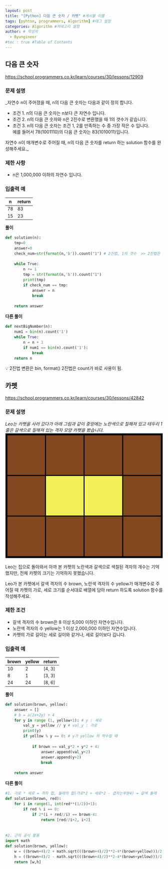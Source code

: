 ```yaml
---
layout: post
title: "[Python] 다음 큰 숫자 / 카펫" #게시물 이름
tags: [pyhton, programmers, Algorithm] #태그 설정
categories: Algorithm #카테고리 설정
author: # 작성자
  - Byungineer
#toc : true #Table of Contents
---
```

## 다음 큰 숫자
<https://school.programmers.co.kr/learn/courses/30/lessons/12909>

### 문제 설명
_자연수 n이 주어졌을 때, n의 다음 큰 숫자는 다음과 같이 정의 합니다.

- 조건 1. n의 다음 큰 숫자는 n보다 큰 자연수 입니다.
- 조건 2. n의 다음 큰 숫자와 n은 2진수로 변환했을 때 1의 갯수가 같습니다.
- 조건 3. n의 다음 큰 숫자는 조건 1, 2를 만족하는 수 중 가장 작은 수 입니다.   
예를 들어서 78(1001110)의 다음 큰 숫자는 83(1010011)입니다.

자연수 n이 매개변수로 주어질 때, n의 다음 큰 숫자를 return 하는 solution 함수를 완성해주세요._

### 제한 사항
- n은 1,000,000 이하의 자연수 입니다.

### 입출력 예

n | return
--------------------- | ---------------------
78                    | 83
15                    | 23


**풀이**
```python
def solution(n):
    tmp=0
    answer=0
    check_num=str(format(n,'b')).count("1") # 2진법, 1의 갯수  >> 2진법은 str 타입 변환없이 바로 사용이 가능하다.
     
    while True:
        n += 1 
        tmp = str(format(n,'b')).count("1")
        print(tmp)
        if check_num == tmp:
            answer = n
            break

    return answer
```

**다른 풀이**
```python
def nextBigNumber(n):
    num1 = bin(n).count('1')
    while True:
        n = n + 1
        if num1 == bin(n).count('1'):
            break
    return n

```


<aside>
💡 2진법 변환은 bin, format()   
2진법은 count가 바로 사용이 됨.
</aside>


## 카펫
<https://school.programmers.co.kr/learn/courses/30/lessons/42842>

### 문제 설명
_Leo는 카펫을 사러 갔다가 아래 그림과 같이 중앙에는 노란색으로 칠해져 있고 테두리 1줄은 갈색으로 칠해져 있는 격자 모양 카펫을 봤습니다._
<img src="/image/programmers_carpet.png" alt="python_venv" style="height: 400px; width:600px;"/>   

Leo는 집으로 돌아와서 아까 본 카펫의 노란색과 갈색으로 색칠된 격자의 개수는 기억했지만, 전체 카펫의 크기는 기억하지 못했습니다.

Leo가 본 카펫에서 갈색 격자의 수 brown, 노란색 격자의 수 yellow가 매개변수로 주어질 때 카펫의 가로, 세로 크기를 순서대로 배열에 담아 return 하도록 solution 함수를 작성해주세요.

### 제한 조건
- 갈색 격자의 수 brown은 8 이상 5,000 이하인 자연수입니다.
- 노란색 격자의 수 yellow는 1 이상 2,000,000 이하인 자연수입니다.
- 카펫의 가로 길이는 세로 길이와 같거나, 세로 길이보다 깁니다.

### 입출력 예
brown                 | yellow                | return
--------------------- | --------------------- | ---------------------  
10                    | 2                     | [4, 3] 
8                     | 1                     | [3, 3]
24                    | 24                    | [8, 6]


**풀이**
```python
def solution(brown, yellow):
    answer = []
    # b = a(2x+2y) + 4    
    for y in range (1, yellow+1): # y : 세로
        val_y = yellow // y # val_y : 가로
        print(y)
        if yellow % y == 0: # y가 yellow 의 약수일 때

            if brown == val_y*2 + y*2 + 4:
                answer.append(val_y+2)
                answer.append(y+2)
                break
                
    return answer
```

**다른 풀이**
```python
#1. 가로 * 세로 = 격자 합, 둘레의 합(가로*2 + 세로*2 - 겹치는부분4) = 갈색 둘레
def solution(brown, red):
    for i in range(1, int(red**(1/2))+1):
        if red % i == 0:
            if 2*(i + red//i) == brown-4:
                return [red//i+2, i+2]


#2. 근의 공식 활용
import math
def solution(brown, yellow):
    w = ((brown+4)/2 + math.sqrt(((brown+4)/2)**2-4*(brown+yellow)))/2
    h = ((brown+4)/2 - math.sqrt(((brown+4)/2)**2-4*(brown+yellow)))/2
    return [w,h]
```
